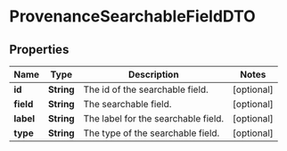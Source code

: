 
# ProvenanceSearchableFieldDTO

## Properties
Name | Type | Description | Notes
------------ | ------------- | ------------- | -------------
**id** | **String** | The id of the searchable field. |  [optional]
**field** | **String** | The searchable field. |  [optional]
**label** | **String** | The label for the searchable field. |  [optional]
**type** | **String** | The type of the searchable field. |  [optional]



